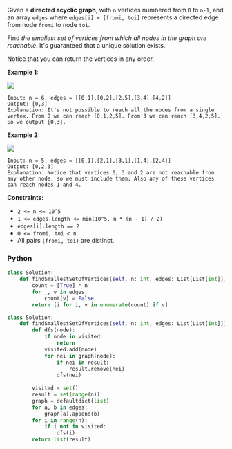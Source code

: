 Given a **directed acyclic graph**, with `n` vertices numbered from `0` to `n-1`, and an array `edges` where `edges[i] = [fromi, toi]` represents a directed edge from node `fromi` to node `toi`.

Find  _the smallest set of vertices from which all nodes in the graph are reachable_. It's guaranteed that a unique solution exists.

Notice that you can return the vertices in any order.

**Example 1:**

![](https://assets.leetcode.com/uploads/2020/07/07/untitled22.png)
```
Input: n = 6, edges = [[0,1],[0,2],[2,5],[3,4],[4,2]]
Output: [0,3]
Explanation: It's not possible to reach all the nodes from a single vertex. From 0 we can reach [0,1,2,5]. From 3 we can reach [3,4,2,5]. So we output [0,3].
```

**Example 2:**

![](https://assets.leetcode.com/uploads/2020/07/07/untitled.png)
```
Input: n = 5, edges = [[0,1],[2,1],[3,1],[1,4],[2,4]]
Output: [0,2,3]
Explanation: Notice that vertices 0, 3 and 2 are not reachable from any other node, so we must include them. Also any of these vertices can reach nodes 1 and 4.
```

**Constraints:**

-   `2 <= n <= 10^5`
-   `1 <= edges.length <= min(10^5, n * (n - 1) / 2)`
-   `edges[i].length == 2`
-   `0 <= fromi, toi < n`
-   All pairs  `(fromi, toi)`  are distinct.


### Python
```py
class Solution:
    def findSmallestSetOfVertices(self, n: int, edges: List[List[int]]) -> List[int]:
        count = [True] * n
        for _, v in edges:
            count[v] = False
        return [i for i, v in enumerate(count) if v]
```

```py
class Solution:
    def findSmallestSetOfVertices(self, n: int, edges: List[List[int]]) -> List[int]:
        def dfs(node):
            if node in visited:
                return
            visited.add(node)
            for nei in graph[node]:
                if nei in result:
                    result.remove(nei)
                dfs(nei)
                
        visited = set()
        result = set(range(n))
        graph = defaultdict(list)
        for a, b in edges:
            graph[a].append(b)
        for i in range(n):
            if i not in visited:
                dfs(i)
        return list(result)
```